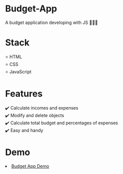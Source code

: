 # Budget-App
A budget application developing with JS 💸💸💸

# Stack

⭐ HTML<br/>
⭐ CSS<br/>
⭐ JavaScript<br/>

# Features

✔️ Calculate incomes and expenses<br/>
✔️ Modify and delete objects<br/>
✔️ Calculate total budget and percentages of expenses<br/>
✔️ Easy and handy<br/>

# Demo

<li><a href="https://khalinguy.github.io/Budget-App/">Budget App Demo</a></li>
